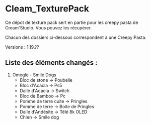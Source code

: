 <h1>Cleam_TexturePack</h1>

Ce dépot de texture pack sert en partie pour les creepy pasta de Cream'Studio.
Vous pouvez les récupérer.

Chacun des dossiers ci-dessous correspondent à une <bold>Creepy Pasta</bold>.

Versions : 1.19.??

<h2>Liste des éléments <bold>changés</bold> : </h2>

<ol>
  <li>Omegle - Smile Dogs
    <ul>
      <li>Bloc de stone -> Poubelle</li>
      <li>Bloc d'Acacia -> Ps5</li>
      <li>Dalle d'Acacia -> Switch</li>
      <li>Bloc de Bamboo -> Pc</li>
      <li>Pomme de terre cuite -> Pringles</li>
      <li>Pomme de terre -> Boite de Pringles</li>
      <li>Dalle d'Andésite -> Télé 8k OLED</li>
      <li>Chien -> Smile dog</li>
    </ul>
  </li>  
</ol>

<style>
  h1{
    color:"red";
  }
</style>
